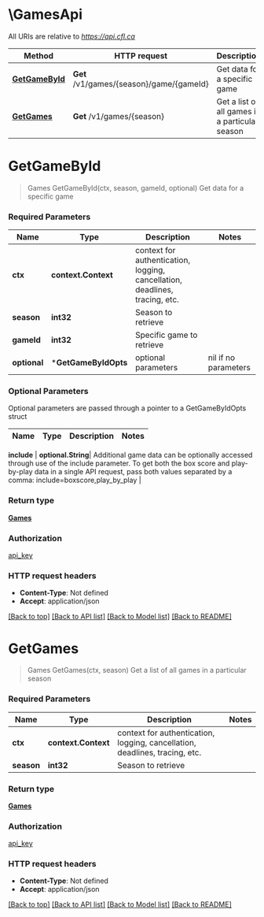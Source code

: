 # \GamesApi

All URIs are relative to *https://api.cfl.ca*

Method | HTTP request | Description
------------- | ------------- | -------------
[**GetGameById**](GamesApi.md#GetGameById) | **Get** /v1/games/{season}/game/{gameId} | Get data for a specific game
[**GetGames**](GamesApi.md#GetGames) | **Get** /v1/games/{season} | Get a list of all games in a particular season


# **GetGameById**
> Games GetGameById(ctx, season, gameId, optional)
Get data for a specific game

### Required Parameters

Name | Type | Description  | Notes
------------- | ------------- | ------------- | -------------
 **ctx** | **context.Context** | context for authentication, logging, cancellation, deadlines, tracing, etc.
  **season** | **int32**| Season to retrieve | 
  **gameId** | **int32**| Specific game to retrieve | 
 **optional** | ***GetGameByIdOpts** | optional parameters | nil if no parameters

### Optional Parameters
Optional parameters are passed through a pointer to a GetGameByIdOpts struct

Name | Type | Description  | Notes
------------- | ------------- | ------------- | -------------


 **include** | **optional.String**| Additional game data can be optionally accessed through use of the include parameter. To get both the box score and play-by-play data in a single API request, pass both values separated by a comma: include&#x3D;boxscore,play_by_play  | 

### Return type

[**Games**](Games.md)

### Authorization

[api_key](../README.md#api_key)

### HTTP request headers

 - **Content-Type**: Not defined
 - **Accept**: application/json

[[Back to top]](#) [[Back to API list]](../README.md#documentation-for-api-endpoints) [[Back to Model list]](../README.md#documentation-for-models) [[Back to README]](../README.md)

# **GetGames**
> Games GetGames(ctx, season)
Get a list of all games in a particular season

### Required Parameters

Name | Type | Description  | Notes
------------- | ------------- | ------------- | -------------
 **ctx** | **context.Context** | context for authentication, logging, cancellation, deadlines, tracing, etc.
  **season** | **int32**| Season to retrieve | 

### Return type

[**Games**](Games.md)

### Authorization

[api_key](../README.md#api_key)

### HTTP request headers

 - **Content-Type**: Not defined
 - **Accept**: application/json

[[Back to top]](#) [[Back to API list]](../README.md#documentation-for-api-endpoints) [[Back to Model list]](../README.md#documentation-for-models) [[Back to README]](../README.md)

